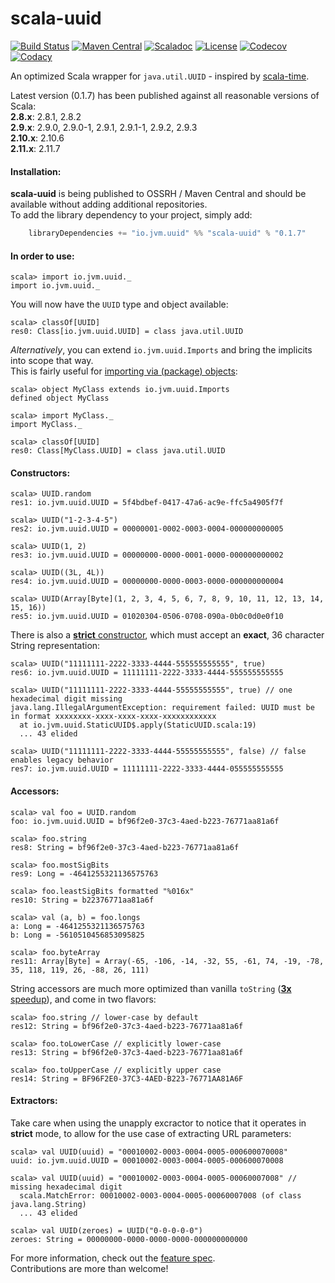 # scala-uuid
[![Build Status](https://travis-ci.org/melezov/scala-uuid.svg?branch=2.11.x)](https://travis-ci.org/melezov/scala-uuid)
[![Maven Central](https://maven-badges.herokuapp.com/maven-central/io.jvm.uuid/scala-uuid_2.11/badge.svg)](https://maven-badges.herokuapp.com/maven-central/io.jvm.uuid/scala-uuid_2.11)
[![Scaladoc](https://javadoc-badge.appspot.com/io.jvm.uuid/scala-uuid_2.11.svg?label=scaladoc)](http://javadoc-badge.appspot.com/io.jvm.uuid/scala-uuid_2.11)
[![License](https://img.shields.io/badge/license-BSD%203--Clause-brightgreen.svg)](https://opensource.org/licenses/BSD-3-Clause)
[![Codecov](https://img.shields.io/codecov/c/github/melezov/scala-uuid/2.11.x.svg)](http://codecov.io/github/melezov/scala-uuid?branch=2.11.x)
[![Codacy](https://api.codacy.com/project/badge/786c3c5e6fe24eed85733fd1848eef7e)](https://www.codacy.com/app/melezov/scala-uuid)

An optimized Scala wrapper for `java.util.UUID` - inspired by [scala-time](https://github.com/jorgeortiz85/scala-time/ "A Scala wrapper for Joda Time").

Latest version (0.1.7) has been published against all reasonable versions of Scala:  
**2.8.x**: 2.8.1, 2.8.2  
**2.9.x**: 2.9.0, 2.9.0-1, 2.9.1, 2.9.1-1, 2.9.2, 2.9.3  
**2.10.x**: 2.10.6  
**2.11.x**: 2.11.7

#### Installation:

**scala-uuid** is being published to OSSRH / Maven Central and should be available without adding additional repositories.  
To add the library dependency to your project, simply add:

```scala
    libraryDependencies += "io.jvm.uuid" %% "scala-uuid" % "0.1.7"
```

#### In order to use:

    scala> import io.jvm.uuid._
    import io.jvm.uuid._

You will now have the `UUID` type and object available:

    scala> classOf[UUID]
    res0: Class[io.jvm.uuid.UUID] = class java.util.UUID

*Alternatively*, you can extend `io.jvm.uuid.Imports` and bring the implicits into scope that way.  
This is fairly useful for [importing via (package) objects](src/test/scala/com/example/ImportFeatureSpec.scala#L32 "Open ImportFeatureSpec source"):

    scala> object MyClass extends io.jvm.uuid.Imports
    defined object MyClass

    scala> import MyClass._
    import MyClass._

    scala> classOf[UUID]
    res0: Class[MyClass.UUID] = class java.util.UUID

#### Constructors:

    scala> UUID.random
    res1: io.jvm.uuid.UUID = 5f4bdbef-0417-47a6-ac9e-ffc5a4905f7f

    scala> UUID("1-2-3-4-5")
    res2: io.jvm.uuid.UUID = 00000001-0002-0003-0004-000000000005

    scala> UUID(1, 2)
    res3: io.jvm.uuid.UUID = 00000000-0000-0001-0000-000000000002

    scala> UUID((3L, 4L))
    res4: io.jvm.uuid.UUID = 00000000-0000-0003-0000-000000000004

    scala> UUID(Array[Byte](1, 2, 3, 4, 5, 6, 7, 8, 9, 10, 11, 12, 13, 14, 15, 16))
    res5: io.jvm.uuid.UUID = 01020304-0506-0708-090a-0b0c0d0e0f10

There is also a [**strict** constructor](src/main/scala/io/jvm/uuid/StaticUUID.scala#L18 "Open StaticUUID source"), which must accept an **exact**, 36 character String representation:

    scala> UUID("11111111-2222-3333-4444-555555555555", true)
    res6: io.jvm.uuid.UUID = 11111111-2222-3333-4444-555555555555

    scala> UUID("11111111-2222-3333-4444-55555555555", true) // one hexadecimal digit missing
    java.lang.IllegalArgumentException: requirement failed: UUID must be in format xxxxxxxx-xxxx-xxxx-xxxx-xxxxxxxxxxxx
      at io.jvm.uuid.StaticUUID$.apply(StaticUUID.scala:19)
      ... 43 elided

    scala> UUID("11111111-2222-3333-4444-55555555555", false) // false enables legacy behavior
    res7: io.jvm.uuid.UUID = 11111111-2222-3333-4444-055555555555

#### Accessors:

    scala> val foo = UUID.random
    foo: io.jvm.uuid.UUID = bf96f2e0-37c3-4aed-b223-76771aa81a6f

    scala> foo.string
    res8: String = bf96f2e0-37c3-4aed-b223-76771aa81a6f

    scala> foo.mostSigBits
    res9: Long = -4641255321136575763

    scala> foo.leastSigBits formatted "%016x"
    res10: String = b22376771aa81a6f

    scala> val (a, b) = foo.longs
    a: Long = -4641255321136575763
    b: Long = -5610510456853095825

    scala> foo.byteArray
    res11: Array[Byte] = Array(-65, -106, -14, -32, 55, -61, 74, -19, -78, 35, 118, 119, 26, -88, 26, 111)

String accessors are much more optimized than vanilla `toString` ([**3x** speedup](src/main/scala/io/jvm/uuid/RichUUID.scala#L13 "Open RichUUID.scala source")), and come in two flavors:

    scala> foo.string // lower-case by default
    res12: String = bf96f2e0-37c3-4aed-b223-76771aa81a6f

    scala> foo.toLowerCase // explicitly lower-case
    res13: String = bf96f2e0-37c3-4aed-b223-76771aa81a6f

    scala> foo.toUpperCase // explicitly upper case
    res14: String = BF96F2E0-37C3-4AED-B223-76771AA81A6F

#### Extractors:
Take care when using the unapply excractor to notice that it operates in **strict** mode, to allow for the use case of extracting URL parameters:

    scala> val UUID(uuid) = "00010002-0003-0004-0005-000600070008"
    uuid: io.jvm.uuid.UUID = 00010002-0003-0004-0005-000600070008

    scala> val UUID(uuid) = "00010002-0003-0004-0005-00060007008" // missing hexadecimal digit
      scala.MatchError: 00010002-0003-0004-0005-00060007008 (of class java.lang.String)
      ... 43 elided

    scala> val UUID(zeroes) = UUID("0-0-0-0-0")
    zeroes: String = 00000000-0000-0000-0000-000000000000

For more information, check out the [feature spec](src/test/scala/io/jvm/uuid/UUIDFeatureSpec.scala "Open UUIDFeatureSpec source").  
Contributions are more than welcome!
